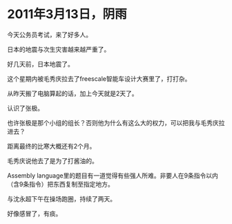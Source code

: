 # 2011年3月13日，阴雨

今天公务员考试，来了好多人。

日本的地震与次生灾害越来越严重了。

好几天前，日本地震了。

这个星期内被毛秀庆拉去了freescale智能车设计大赛里了，打打杂。

从昨天搬了电脑算起的话，加上今天就是2天了。

认识了张极。

也许张极是那个小组的组长？否则他为什么有这么大的权力，可以把我与毛秀庆拉进去？

距离最终的比寒大概还有2个月。

毛秀庆说他去了是为了打酱油的。

Assembly language里的题目有一道觉得有些强人所难。非要人在9条指令以内（含9条指令）把东西复制至指定地方。

与沈永超下午在操场跑圈，持续了两天。

好像感冒了，有痰。
